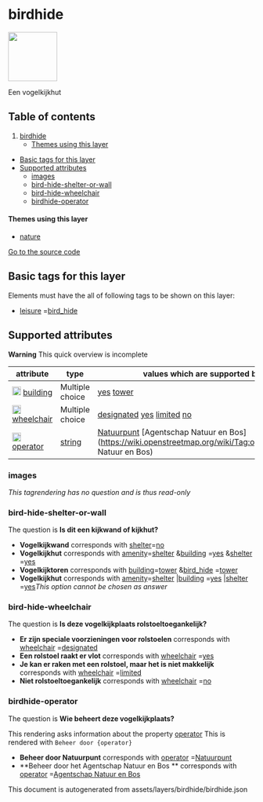 birdhide
==========



<img src='https://mapcomplete.osm.be/./assets/layers/birdhide/birdhide.svg' height="100px"> 

Een vogelkijkhut

## Table of contents

1. [birdhide](#birdhide)
    * [Themes using this layer](#themes-using-this-layer)

- [Basic tags for this layer](#basic-tags-for-this-layer)
- [Supported attributes](#supported-attributes)
    + [images](#images)
    + [bird-hide-shelter-or-wall](#bird-hide-shelter-or-wall)
    + [bird-hide-wheelchair](#bird-hide-wheelchair)
    + [birdhide-operator](#birdhide-operator)

#### Themes using this layer

- [nature](https://mapcomplete.osm.be/nature)

[Go to the source code](../assets/layers/birdhide/birdhide.json)



Basic tags for this layer
---------------------------



Elements must have the all of following tags to be shown on this layer:

- <a href='https://wiki.openstreetmap.org/wiki/Key:leisure' target='_blank'>leisure</a>
  =<a href='https://wiki.openstreetmap.org/wiki/Tag:leisure%3Dbird_hide' target='_blank'>bird_hide</a>

Supported attributes
----------------------



**Warning** This quick overview is incomplete

attribute | type | values which are supported by this layer
----------- | ------ | ------------------------------------------
[<img src='https://mapcomplete.osm.be/assets/svg/statistics.svg' height='18px'>](https://taginfo.openstreetmap.org/keys/building#values) [building](https://wiki.openstreetmap.org/wiki/Key:building) | Multiple choice | [](https://wiki.openstreetmap.org/wiki/Tag:building%3D) [yes](https://wiki.openstreetmap.org/wiki/Tag:building%3Dyes) [tower](https://wiki.openstreetmap.org/wiki/Tag:building%3Dtower)
[<img src='https://mapcomplete.osm.be/assets/svg/statistics.svg' height='18px'>](https://taginfo.openstreetmap.org/keys/wheelchair#values) [wheelchair](https://wiki.openstreetmap.org/wiki/Key:wheelchair) | Multiple choice | [designated](https://wiki.openstreetmap.org/wiki/Tag:wheelchair%3Ddesignated) [yes](https://wiki.openstreetmap.org/wiki/Tag:wheelchair%3Dyes) [limited](https://wiki.openstreetmap.org/wiki/Tag:wheelchair%3Dlimited) [no](https://wiki.openstreetmap.org/wiki/Tag:wheelchair%3Dno)
[<img src='https://mapcomplete.osm.be/assets/svg/statistics.svg' height='18px'>](https://taginfo.openstreetmap.org/keys/operator#values) [operator](https://wiki.openstreetmap.org/wiki/Key:operator) | [string](../SpecialInputElements.md#string) | [Natuurpunt](https://wiki.openstreetmap.org/wiki/Tag:operator%3DNatuurpunt) [Agentschap Natuur en Bos](https://wiki.openstreetmap.org/wiki/Tag:operator%3DAgentschap Natuur en Bos)

### images

_This tagrendering has no question and is thus read-only_

### bird-hide-shelter-or-wall

The question is **Is dit een kijkwand of kijkhut?**

- **Vogelkijkwand** corresponds with <a href='https://wiki.openstreetmap.org/wiki/Key:shelter' target='_blank'>
  shelter</a>=<a href='https://wiki.openstreetmap.org/wiki/Tag:shelter%3Dno' target='_blank'>no</a>
- **Vogelkijkhut** corresponds with <a href='https://wiki.openstreetmap.org/wiki/Key:amenity' target='_blank'>
  amenity</a>=<a href='https://wiki.openstreetmap.org/wiki/Tag:amenity%3Dshelter' target='_blank'>shelter</a>
  &<a href='https://wiki.openstreetmap.org/wiki/Key:building' target='_blank'>building</a>
  =<a href='https://wiki.openstreetmap.org/wiki/Tag:building%3Dyes' target='_blank'>yes</a>
  &<a href='https://wiki.openstreetmap.org/wiki/Key:shelter' target='_blank'>shelter</a>
  =<a href='https://wiki.openstreetmap.org/wiki/Tag:shelter%3Dyes' target='_blank'>yes</a>
- **Vogelkijktoren** corresponds with <a href='https://wiki.openstreetmap.org/wiki/Key:building' target='_blank'>
  building</a>=<a href='https://wiki.openstreetmap.org/wiki/Tag:building%3Dtower' target='_blank'>tower</a>
  &<a href='https://wiki.openstreetmap.org/wiki/Key:bird_hide' target='_blank'>bird_hide</a>
  =<a href='https://wiki.openstreetmap.org/wiki/Tag:bird_hide%3Dtower' target='_blank'>tower</a>
- **Vogelkijkhut** corresponds with <a href='https://wiki.openstreetmap.org/wiki/Key:amenity' target='_blank'>
  amenity</a>=<a href='https://wiki.openstreetmap.org/wiki/Tag:amenity%3Dshelter' target='_blank'>shelter</a>
  |<a href='https://wiki.openstreetmap.org/wiki/Key:building' target='_blank'>building</a>
  =<a href='https://wiki.openstreetmap.org/wiki/Tag:building%3Dyes' target='_blank'>yes</a>
  |<a href='https://wiki.openstreetmap.org/wiki/Key:shelter' target='_blank'>shelter</a>
  =<a href='https://wiki.openstreetmap.org/wiki/Tag:shelter%3Dyes' target='_blank'>yes</a>_This option cannot be chosen
  as answer_

### bird-hide-wheelchair

The question is **Is deze vogelkijkplaats rolstoeltoegankelijk?**

- **Er zijn speciale voorzieningen voor rolstoelen** corresponds
  with <a href='https://wiki.openstreetmap.org/wiki/Key:wheelchair' target='_blank'>wheelchair</a>
  =<a href='https://wiki.openstreetmap.org/wiki/Tag:wheelchair%3Ddesignated' target='_blank'>designated</a>
- **Een rolstoel raakt er vlot** corresponds
  with <a href='https://wiki.openstreetmap.org/wiki/Key:wheelchair' target='_blank'>wheelchair</a>
  =<a href='https://wiki.openstreetmap.org/wiki/Tag:wheelchair%3Dyes' target='_blank'>yes</a>
- **Je kan er raken met een rolstoel, maar het is niet makkelijk** corresponds
  with <a href='https://wiki.openstreetmap.org/wiki/Key:wheelchair' target='_blank'>wheelchair</a>
  =<a href='https://wiki.openstreetmap.org/wiki/Tag:wheelchair%3Dlimited' target='_blank'>limited</a>
- **Niet rolstoeltoegankelijk** corresponds
  with <a href='https://wiki.openstreetmap.org/wiki/Key:wheelchair' target='_blank'>wheelchair</a>
  =<a href='https://wiki.openstreetmap.org/wiki/Tag:wheelchair%3Dno' target='_blank'>no</a>

### birdhide-operator

The question is **Wie beheert deze vogelkijkplaats?**

This rendering asks information about the property  [operator](https://wiki.openstreetmap.org/wiki/Key:operator)
This is rendered with `Beheer door {operator}`

- **Beheer door Natuurpunt** corresponds
  with <a href='https://wiki.openstreetmap.org/wiki/Key:operator' target='_blank'>operator</a>
  =<a href='https://wiki.openstreetmap.org/wiki/Tag:operator%3DNatuurpunt' target='_blank'>Natuurpunt</a>
- **Beheer door het Agentschap Natuur en Bos ** corresponds
  with <a href='https://wiki.openstreetmap.org/wiki/Key:operator' target='_blank'>operator</a>
  =<a href='https://wiki.openstreetmap.org/wiki/Tag:operator%3DAgentschap Natuur en Bos' target='_blank'>Agentschap
  Natuur en Bos</a>

This document is autogenerated from assets/layers/birdhide/birdhide.json